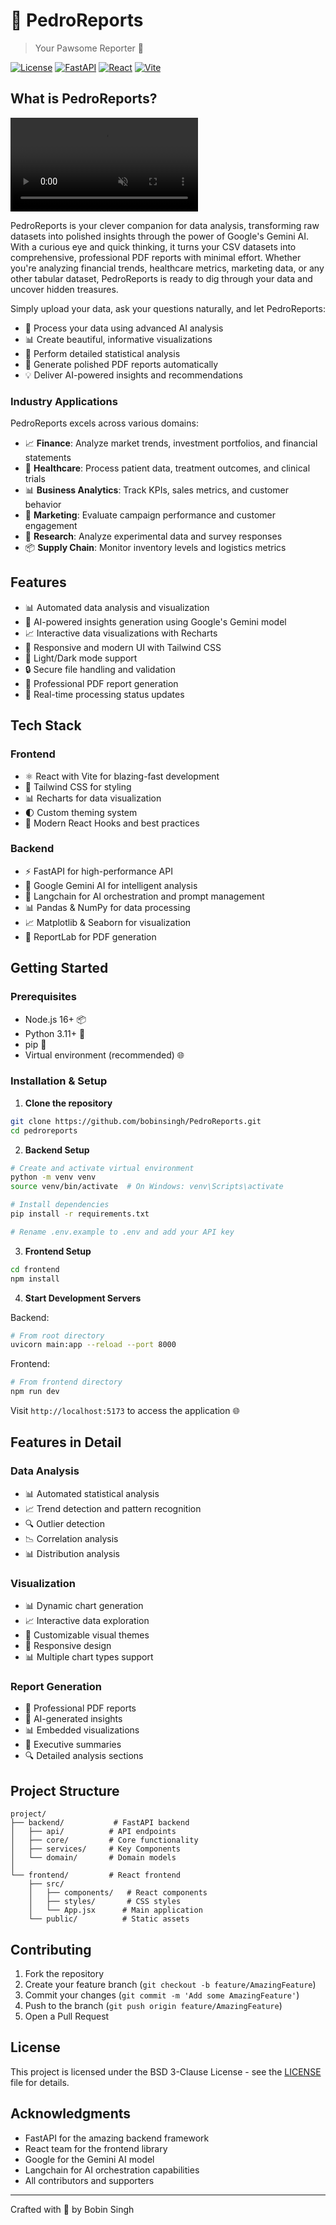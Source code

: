 # 🦝 PedroReports
> Your Pawsome Reporter 🐾

[![License](https://img.shields.io/badge/license-BSD%203--Clause-blue.svg)](LICENSE)
[![FastAPI](https://img.shields.io/badge/FastAPI-0.104.1-009688.svg)](https://fastapi.tiangolo.com)
[![React](https://img.shields.io/badge/React-Latest-61dafb.svg)](https://reactjs.org)
[![Vite](https://img.shields.io/badge/Vite-Latest-646cff.svg)](https://vitejs.dev)

## What is PedroReports?

<video src="tutorial.mp4" autoplay muted loop></video>

PedroReports is your clever companion for data analysis, transforming raw datasets into polished insights through the power of Google's Gemini AI. With a curious eye and quick thinking, it turns your CSV datasets into comprehensive, professional PDF reports with minimal effort. Whether you're analyzing financial trends, healthcare metrics, marketing data, or any other tabular dataset, PedroReports is ready to dig through your data and uncover hidden treasures.

Simply upload your data, ask your questions naturally, and let PedroReports:

- 🤖 Process your data using advanced AI analysis
- 📊 Create beautiful, informative visualizations
- 📝 Perform detailed statistical analysis
- 📑 Generate polished PDF reports automatically
- 💡 Deliver AI-powered insights and recommendations

### Industry Applications

PedroReports excels across various domains:

- 📈 **Finance**: Analyze market trends, investment portfolios, and financial statements
- 🏥 **Healthcare**: Process patient data, treatment outcomes, and clinical trials
- 📊 **Business Analytics**: Track KPIs, sales metrics, and customer behavior
- 📱 **Marketing**: Evaluate campaign performance and customer engagement
- 🔬 **Research**: Analyze experimental data and survey responses
- 📦 **Supply Chain**: Monitor inventory levels and logistics metrics

## Features

- 📊 Automated data analysis and visualization
- 📝 AI-powered insights generation using Google's Gemini model
- 📈 Interactive data visualizations with Recharts
- 📱 Responsive and modern UI with Tailwind CSS
- 🎨 Light/Dark mode support
- 🔒 Secure file handling and validation
- 📄 Professional PDF report generation
- 🚀 Real-time processing status updates

## Tech Stack

### Frontend
- ⚛️ React with Vite for blazing-fast development
- 🎨 Tailwind CSS for styling
- 📊 Recharts for data visualization
- 🌓 Custom theming system
- 🔧 Modern React Hooks and best practices

### Backend
- ⚡ FastAPI for high-performance API
- 🤖 Google Gemini AI for intelligent analysis
- 🔗 Langchain for AI orchestration and prompt management
- 📊 Pandas & NumPy for data processing
- 📈 Matplotlib & Seaborn for visualization
- 📑 ReportLab for PDF generation

## Getting Started

### Prerequisites
- Node.js 16+ 📦
- Python 3.11+ 🐍
- pip 🔧
- Virtual environment (recommended) 🌐

### Installation & Setup

1. **Clone the repository**
```bash
git clone https://github.com/bobinsingh/PedroReports.git
cd pedroreports
```

2. **Backend Setup**
```bash
# Create and activate virtual environment
python -m venv venv
source venv/bin/activate  # On Windows: venv\Scripts\activate

# Install dependencies
pip install -r requirements.txt

# Rename .env.example to .env and add your API key
```

3. **Frontend Setup**
```bash
cd frontend
npm install
```

4. **Start Development Servers**

Backend:
```bash
# From root directory
uvicorn main:app --reload --port 8000
```

Frontend:
```bash
# From frontend directory
npm run dev
```

Visit `http://localhost:5173` to access the application 🌐

## Features in Detail

### Data Analysis
- 📊 Automated statistical analysis
- 📈 Trend detection and pattern recognition
- 🔍 Outlier detection
- 📉 Correlation analysis
- 📊 Distribution analysis

### Visualization
- 📊 Dynamic chart generation
- 📈 Interactive data exploration
- 🎨 Customizable visual themes
- 📱 Responsive design
- 📊 Multiple chart types support

### Report Generation
- 📄 Professional PDF reports
- 📝 AI-generated insights
- 📊 Embedded visualizations
- 📑 Executive summaries
- 🔍 Detailed analysis sections

## Project Structure

```
project/
├── backend/           # FastAPI backend
│   ├── api/          # API endpoints
│   ├── core/         # Core functionality
│   ├── services/     # Key Components
│   └── domain/       # Domain models
│
└── frontend/         # React frontend
    ├── src/
    │   ├── components/   # React components
    │   ├── styles/       # CSS styles
    │   └── App.jsx      # Main application
    └── public/          # Static assets
```

## Contributing

1. Fork the repository
2. Create your feature branch (`git checkout -b feature/AmazingFeature`)
3. Commit your changes (`git commit -m 'Add some AmazingFeature'`)
4. Push to the branch (`git push origin feature/AmazingFeature`)
5. Open a Pull Request

## License

This project is licensed under the BSD 3-Clause License - see the [LICENSE](LICENSE) file for details.

## Acknowledgments

- FastAPI for the amazing backend framework
- React team for the frontend library
- Google for the Gemini AI model
- Langchain for AI orchestration capabilities
- All contributors and supporters

---
Crafted with 🦝 by Bobin Singh
